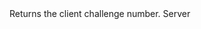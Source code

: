 <function name="GetClientChallenge" parent="CBaseClient" type="classfunc">
	<description>
		Returns the client challenge number.
		<added version="0.7"></added>
	</description>
	<realm>Server</realm>
	<rets>
		<ret name="challenge" type="number"></ret>
	</rets>
</function>